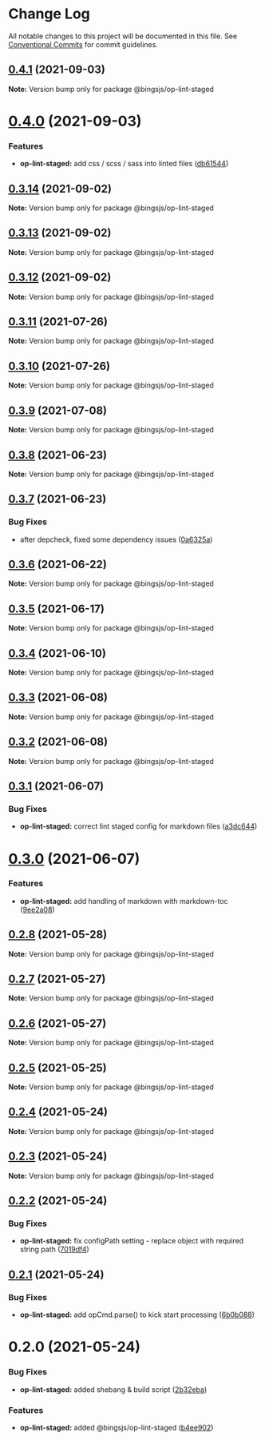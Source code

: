 # Change Log

All notable changes to this project will be documented in this file.
See [Conventional Commits](https://conventionalcommits.org) for commit guidelines.

## [0.4.1](https://github.com/bingtimren/op-tools/compare/@bingsjs/op-lint-staged@0.4.0...@bingsjs/op-lint-staged@0.4.1) (2021-09-03)

**Note:** Version bump only for package @bingsjs/op-lint-staged





# [0.4.0](https://github.com/bingtimren/op-tools/compare/@bingsjs/op-lint-staged@0.3.14...@bingsjs/op-lint-staged@0.4.0) (2021-09-03)


### Features

* **op-lint-staged:** add css / scss / sass into linted files ([db61544](https://github.com/bingtimren/op-tools/commit/db61544282925c23db9a546e1826ac5da4616491))





## [0.3.14](https://github.com/bingtimren/op-tools/compare/@bingsjs/op-lint-staged@0.3.13...@bingsjs/op-lint-staged@0.3.14) (2021-09-02)

**Note:** Version bump only for package @bingsjs/op-lint-staged





## [0.3.13](https://github.com/bingtimren/op-tools/compare/@bingsjs/op-lint-staged@0.3.12...@bingsjs/op-lint-staged@0.3.13) (2021-09-02)

**Note:** Version bump only for package @bingsjs/op-lint-staged





## [0.3.12](https://github.com/bingtimren/op-tools/compare/@bingsjs/op-lint-staged@0.3.11...@bingsjs/op-lint-staged@0.3.12) (2021-09-02)

**Note:** Version bump only for package @bingsjs/op-lint-staged





## [0.3.11](https://github.com/bingtimren/op-tools/compare/@bingsjs/op-lint-staged@0.3.10...@bingsjs/op-lint-staged@0.3.11) (2021-07-26)

**Note:** Version bump only for package @bingsjs/op-lint-staged





## [0.3.10](https://github.com/bingtimren/op-tools/compare/@bingsjs/op-lint-staged@0.3.9...@bingsjs/op-lint-staged@0.3.10) (2021-07-26)

**Note:** Version bump only for package @bingsjs/op-lint-staged





## [0.3.9](https://github.com/bingtimren/op-tools/compare/@bingsjs/op-lint-staged@0.3.8...@bingsjs/op-lint-staged@0.3.9) (2021-07-08)

**Note:** Version bump only for package @bingsjs/op-lint-staged





## [0.3.8](https://github.com/bingtimren/op-tools/compare/@bingsjs/op-lint-staged@0.3.7...@bingsjs/op-lint-staged@0.3.8) (2021-06-23)

**Note:** Version bump only for package @bingsjs/op-lint-staged





## [0.3.7](https://github.com/bingtimren/op-tools/compare/@bingsjs/op-lint-staged@0.3.6...@bingsjs/op-lint-staged@0.3.7) (2021-06-23)


### Bug Fixes

* after depcheck, fixed some dependency issues ([0a6325a](https://github.com/bingtimren/op-tools/commit/0a6325aa844ddd02159dbf540313219a84088848))





## [0.3.6](https://github.com/bingtimren/op-tools/compare/@bingsjs/op-lint-staged@0.3.5...@bingsjs/op-lint-staged@0.3.6) (2021-06-22)

**Note:** Version bump only for package @bingsjs/op-lint-staged





## [0.3.5](https://github.com/bingtimren/op-tools/compare/@bingsjs/op-lint-staged@0.3.4...@bingsjs/op-lint-staged@0.3.5) (2021-06-17)

**Note:** Version bump only for package @bingsjs/op-lint-staged





## [0.3.4](https://github.com/bingtimren/op-tools/compare/@bingsjs/op-lint-staged@0.3.3...@bingsjs/op-lint-staged@0.3.4) (2021-06-10)

**Note:** Version bump only for package @bingsjs/op-lint-staged





## [0.3.3](https://github.com/bingtimren/op-tools/compare/@bingsjs/op-lint-staged@0.3.2...@bingsjs/op-lint-staged@0.3.3) (2021-06-08)

**Note:** Version bump only for package @bingsjs/op-lint-staged





## [0.3.2](https://github.com/bingtimren/op-tools/compare/@bingsjs/op-lint-staged@0.3.1...@bingsjs/op-lint-staged@0.3.2) (2021-06-08)

**Note:** Version bump only for package @bingsjs/op-lint-staged





## [0.3.1](https://github.com/bingtimren/op-tools/compare/@bingsjs/op-lint-staged@0.3.0...@bingsjs/op-lint-staged@0.3.1) (2021-06-07)


### Bug Fixes

* **op-lint-staged:** correct lint staged config for markdown files ([a3dc644](https://github.com/bingtimren/op-tools/commit/a3dc644f5fa3cee4bbd9c5801a4cb40eddbc1f6e))





# [0.3.0](https://github.com/bingtimren/op-tools/compare/@bingsjs/op-lint-staged@0.2.8...@bingsjs/op-lint-staged@0.3.0) (2021-06-07)


### Features

* **op-lint-staged:** add handling of markdown with markdown-toc ([9ee2a08](https://github.com/bingtimren/op-tools/commit/9ee2a089d298681db9fe043dffe4e4e0a05bc298))





## [0.2.8](https://github.com/bingtimren/op-tools/compare/@bingsjs/op-lint-staged@0.2.7...@bingsjs/op-lint-staged@0.2.8) (2021-05-28)

**Note:** Version bump only for package @bingsjs/op-lint-staged





## [0.2.7](https://github.com/bingtimren/op-tools/compare/@bingsjs/op-lint-staged@0.2.6...@bingsjs/op-lint-staged@0.2.7) (2021-05-27)

**Note:** Version bump only for package @bingsjs/op-lint-staged





## [0.2.6](https://github.com/bingtimren/op-tools/compare/@bingsjs/op-lint-staged@0.2.5...@bingsjs/op-lint-staged@0.2.6) (2021-05-27)

**Note:** Version bump only for package @bingsjs/op-lint-staged





## [0.2.5](https://github.com/bingtimren/op-tools/compare/@bingsjs/op-lint-staged@0.2.4...@bingsjs/op-lint-staged@0.2.5) (2021-05-25)

**Note:** Version bump only for package @bingsjs/op-lint-staged





## [0.2.4](https://github.com/bingtimren/op-tools/compare/@bingsjs/op-lint-staged@0.2.2...@bingsjs/op-lint-staged@0.2.4) (2021-05-24)

**Note:** Version bump only for package @bingsjs/op-lint-staged





## [0.2.3](https://github.com/bingtimren/op-tools/compare/@bingsjs/op-lint-staged@0.2.2...@bingsjs/op-lint-staged@0.2.3) (2021-05-24)

**Note:** Version bump only for package @bingsjs/op-lint-staged





## [0.2.2](https://github.com/bingtimren/op-tools/compare/@bingsjs/op-lint-staged@0.2.1...@bingsjs/op-lint-staged@0.2.2) (2021-05-24)


### Bug Fixes

* **op-lint-staged:** fix configPath setting - replace object with required string path ([7019df4](https://github.com/bingtimren/op-tools/commit/7019df49471e244f49ab8ec0f94bb523c71aab98))





## [0.2.1](https://github.com/bingtimren/op-tools/compare/@bingsjs/op-lint-staged@0.2.0...@bingsjs/op-lint-staged@0.2.1) (2021-05-24)


### Bug Fixes

* **op-lint-staged:** add opCmd.parse() to kick start processing ([6b0b088](https://github.com/bingtimren/op-tools/commit/6b0b08803056c4aa3244cdfa190fd756cec344db))





# 0.2.0 (2021-05-24)


### Bug Fixes

* **op-lint-staged:** added shebang & build script ([2b32eba](https://github.com/bingtimren/op-tools/commit/2b32eba4156ea86c7b1dc1dd578383a28bae09d9))


### Features

* **op-lint-staged:** added @bingsjs/op-lint-staged ([b4ee902](https://github.com/bingtimren/op-tools/commit/b4ee9027b687a2e1db35fd20d61b2b6f15be8db5))
